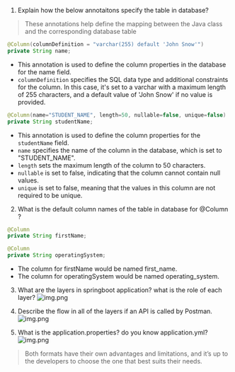 1. Explain how the below annotaitons specify the table in database?

> These annotations help define the mapping between the Java class and the corresponding database table
```java
@Column(columnDefinition = "varchar(255) default 'John Snow'")
private String name;
```


- This annotation is used to define the column properties in the database for the name field.
- `columnDefinition` specifies the SQL data type and additional constraints for the column. In this case, it's set to a varchar with a maximum length of 255 characters, and a default value of 'John Snow' if no value is provided.

```java
@Column(name="STUDENT_NAME", length=50, nullable=false, unique=false)
private String studentName;
```

- This annotation is used to define the column properties for the `studentName` field.
- `name` specifies the name of the column in the database, which is set to "STUDENT_NAME".
- `length` sets the maximum length of the column to 50 characters.
- `nullable` is set to false, indicating that the column cannot contain null values.
- `unique` is set to false, meaning that the values in this column are not required to be unique.

2. What is the default column names of the table in database for @Column ?

```java
@Column
private String firstName;

@Column
private String operatingSystem;
```
- The column for firstName would be named first_name.
- The column for operatingSystem would be named operating_system.

3. What are the layers in springboot application? what is the role of each layer?
![img.png](img5.png)

4. Describe the flow in all of the layers if an API is called by Postman.
![img.png](img6.png)

5. What is the application.properties? do you know application.yml?
![img.png](img7.png)
> Both formats have their own advantages and limitations, and it’s up to the developers to choose the one that best suits their needs.